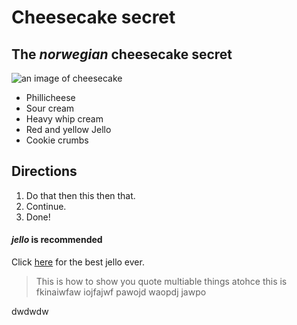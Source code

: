 # Cheesecake secret
## The _norwegian_ cheesecake secret

![an image of cheesecake](https://www.handletheheat.com/wp-content/uploads/2016/08/Ultimate-Cheesecake-Square-550x550.jpg)

* Phillicheese
* Sour cream
* Heavy whip cream
* Red and yellow Jello
* Cookie crumbs

## Directions

1. Do that then this then that.
2. Continue.
3. Done!

#### _jello_ is recommended
Click [here](https://www.google.com/search?q=jello&rlz=1C5CHFA_enUS846&oq=jello&aqs=chrome..69i57j0l5.1819j0j7&sourceid=chrome&ie=UTF-8)
for the best jello ever.

>This is how to show you quote
>multiable things atohce
>this is fkinaiwfaw iojfajwf pawojd waopdj jawpo

dwdwdw
